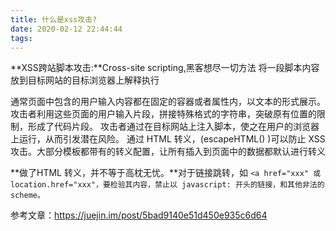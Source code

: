 ```yaml
---
title: 什么是xss攻击?
date: 2020-02-12 22:44:44
tags:
---
```


**XSS跨站脚本攻击:**Cross-site scripting,黑客想尽一切方法 将一段脚本内容放到目标网站的目标浏览器上解释执行

通常页面中包含的用户输入内容都在固定的容器或者属性内，以文本的形式展示。
攻击者利用这些页面的用户输入片段，拼接特殊格式的字符串，突破原有位置的限制，形成了代码片段。
攻击者通过在目标网站上注入脚本，使之在用户的浏览器上运行，从而引发潜在风险。
通过 HTML 转义，(escapeHTML() )可以防止 XSS 攻击。大部分模板都带有的转义配置，让所有插入到页面中的数据都默认进行转义

**做了HTML 转义，并不等于高枕无忧。**对于链接跳转，如 `<a href="xxx" 或 location.href="xxx"，要检验其内容，禁止以 javascript: 开头的链接，和其他非法的 scheme。` 



参考文章：https://juejin.im/post/5bad9140e51d450e935c6d64

